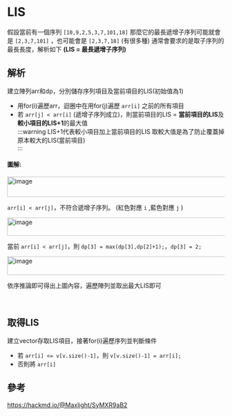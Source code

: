 # LIS
假設當前有一個序列 `[10,9,2,5,3,7,101,18]`
那麼它的最長遞增子序列可能就會是 `[2,3,7,101]` ，也可能會是 `[2,3,7,18]` (有很多種)
通常會要求的是取子序列的最長長度，解析如下
**(LIS = 最長遞增子序列)**

解析
---
建立陣列arr和dp，分別儲存序列項目及當前項目的LIS(初始值為1)
- 用for(i)遍歷arr，迴圈中在用for(j)遍歷 `arr[i]` 之前的所有項目
- 若 `arr[j] < arr[i]` (遞增子序列成立)，則當前項目的LIS = **當前項目的LIS**及**較小項目的LIS+1**的最大值						
:::warning
LIS+1代表較小項目加上當前項目的LIS
取較大值是為了防止覆蓋掉原本較大的LIS(當前項目)								
:::

#### 圖解:

<img width="721" height="47" alt="image" src="https://github.com/user-attachments/assets/556f9f87-0063-4180-ae0e-2d097b2b7527" />


`arr[i] < arr[j]`，不符合遞增子序列。 (紅色對應 `i` ,藍色對應 `j` )


<img width="719" height="42" alt="image" src="https://github.com/user-attachments/assets/952f30ee-7e10-49ad-af36-0b88219c7654" />



當前 `arr[i] < arr[j]`，則 `dp[3] = max(dp[3],dp[2]+1);`，`dp[3] = 2;`

<img width="719" height="43" alt="image" src="https://github.com/user-attachments/assets/c845e6b8-e6d0-490d-9e57-8c1618c58961" />



依序推論即可得出上圖內容，遍歷陣列並取出最大LIS即可


<br>

取得LIS
---
建立vector存取LIS項目，接著for(i)遍歷序列並判斷條件
- 若 `arr[i] <= v[v.size()-1]`，則 `v[v.size()-1] = arr[i];`
- 否則將 `arr[i]`

參考
---
https://hackmd.io/@Maxlight/SyMXR9aB2
